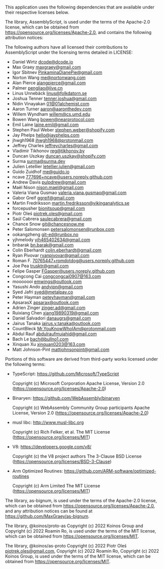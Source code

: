 This application uses the following dependencies that are available under their respective licenses below.


The library, AssemblyScript, is used under the terms of the Apache-2.0 license, which can be obtained from https://opensource.org/licenses/Apache-2.0, and contains the following attribution notices: 

The following authors have all licensed their contributions to AssemblyScript
under the licensing terms detailed in LICENSE:

* Daniel Wirtz <dcode@dcode.io>
* Max Graey <maxgraey@gmail.com>
* Igor Sbitnev <PinkaminaDianePie@gmail.com>
* Norton Wang <me@nortonwang.com>
* Alan Pierce <alangpierce@gmail.com>
* Palmer <pengliao@live.cn>
* Linus Unnebäck <linus@folkdatorn.se>
* Joshua Tenner <tenner.joshua@gmail.com>
* Nidin Vinayakan <01@01alchemist.com>
* Aaron Turner <aaron@aaronthedev.com>
* Willem Wyndham <willem@cs.umd.edu>
* Bowen Wang <bowen@nearprotocol.com>
* Emil Laine <laine.emil@gmail.com>
* Stephen Paul Weber <stephen.weber@shopify.com>
* Jay Phelps <hello@jayphelps.com>
* jhwgh1968 <jhwgh1968@protonmail.com>
* Jeffrey Charles <jeffreycharles@gmail.com>
* Vladimir Tikhonov <reg@tikhonov.by>
* Duncan Uszkay <duncan.uszkay@shopify.com>
* Surma <surma@surma.dev>
* Julien Letellier <letellier.julien@gmail.com>
* Guido Zuidhof <me@guido.io>
* ncave <777696+ncave@users.noreply.github.com>
* Andrew Davis <pulpdrew@gmail.com>
* Maël Nison <nison.mael@gmail.com>
* Valeria Viana Gusmao <valeria.viana.gusmao@gmail.com>
* Gabor Greif <ggreif@gmail.com>
* Martin Fredriksson <martin.fredriksson@vikinganalytics.se>
* forcepusher <bionitsoup@gmail.com>
* Piotr Oleś <piotrek.oles@gmail.com>
* Saúl Cabrera <saulecabrera@gmail.com>
* Chance Snow <git@chancesnow.me>
* Peter Salomonsen <petersalomonsen@runbox.com>
* ookangzheng <git-ed@runbox.no>
* yjhmelody <yjh465402634@gmail.com>
* bnbarak <bn.barak@gmail.com>
* Colin Eberhardt <colin.eberhardt@gmail.com>
* Ryan Pivovar <ryanpivovar@gmail.com>
* Roman F. <70765447+romdotdog@users.noreply.github.com>
* Joe Pea <trusktr@gmail.com>
* Felipe Gasper <FGasper@users.noreply.github.com>
* Congcong Cai <congcongcai0907@163.com>
* mooooooi <emwings@outlook.com>
* Yasushi Ando <andyjpn@gmail.com>
* Syed Jafri <syed@metalpay.co>
* Peter Hayman <peteyhayman@gmail.com>
* ApsarasX <apsarax@outlook.com>
* Adrien Zinger <zinger.ad@gmail.com>
* Ruixiang Chen <xiang19890319@gmail.com>
* Daniel Salvadori <danaugrs@gmail.com>
* Jairus Tanaka <jairus.v.tanaka@outlook.com>
* CountBleck <Mr.YouKnowWhoIAm@protonmail.com>
* Abdul Rauf <abdulraufmujahid@gmail.com>
* Bach Le <bach@bullno1.com>
* Xinquan Xu <xinquan0203@163.com>
* Matt Johnson-Pint <mattjohnsonpint@gmail.com>

Portions of this software are derived from third-party works licensed under
the following terms:

* TypeScript: https://github.com/Microsoft/TypeScript

  Copyright (c) Microsoft Corporation
  Apache License, Version 2.0 (https://opensource.org/licenses/Apache-2.0)

* Binaryen: https://github.com/WebAssembly/binaryen

  Copyright (c) WebAssembly Community Group participants
  Apache License, Version 2.0 (https://opensource.org/licenses/Apache-2.0)

* musl libc: http://www.musl-libc.org

  Copyright (c) Rich Felker, et al.
  The MIT License (https://opensource.org/licenses/MIT)

* V8: https://developers.google.com/v8/

  Copyright (c) the V8 project authors
  The 3-Clause BSD License (https://opensource.org/licenses/BSD-3-Clause)

* Arm Optimized Routines: https://github.com/ARM-software/optimized-routines

  Copyright (c) Arm Limited
  The MIT License (https://opensource.org/licenses/MIT)


The library, as-bignum, is used under the terms of the Apache-2.0 license, which can be obtained from https://opensource.org/licenses/Apache-2.0, and any attribution notices can be found at https://github.com/MaxGraey/as-bignum.


The library, @koinos/proto-as Copyright (c) 2022 Koinos Group and Copyright (c) 2022 Roamin Ro, is used under the terms of the MIT license, which can be obtained from https://opensource.org/licenses/MIT.


The library, @koinos/as-proto Copyright (c) 2022 Piotr Oleś <piotrek.oles@gmail.com>, Copyright (c) 2022 Roamin Ro, Copyright (c) 2022 Koinos Group, is used under the terms of the MIT license, which can be obtained from https://opensource.org/licenses/MIT.
